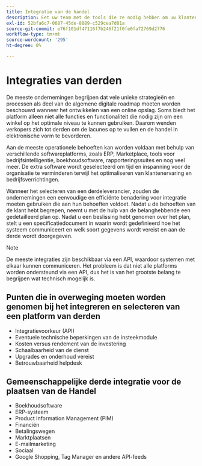 ```yaml
---
title: Integratie van de handel
description: Eet uw team met de tools die ze nodig hebben om uw klanten te verrukken en ervoor te zorgen dat uw dagelijkse activiteiten naadloos verlopen.
exl-id: 52bfa6c7-0687-45de-8889-c529cea7d01a
source-git-commit: e76f101df47116f7b246f21f0fe0fa72769d2776
workflow-type: tm+mt
source-wordcount: '295'
ht-degree: 0%

---
```


# Integraties van derden

De meeste ondernemingen begrijpen dat vele unieke strategieën en processen als deel van de algemene digitale roadmap moeten worden beschouwd wanneer het ontwikkelen van een online opslag. Soms biedt het platform alleen niet alle functies en functionaliteit die nodig zijn om een winkel op het optimale niveau te kunnen gebruiken. Daarom wenden verkopers zich tot derden om de lacunes op te vullen en de handel in elektronische vorm te bevorderen.

Aan de meeste operationele behoeften kan worden voldaan met behulp van verschillende softwareplatforms, zoals ERP, Marketplace, tools voor bedrijfsintelligentie, boekhoudsoftware, rapporteringssuites en nog veel meer. De extra software wordt geselecteerd om tijd en inspanning voor de organisatie te verminderen terwijl het optimaliseren van klantenervaring en bedrijfsverrichtingen.

Wanneer het selecteren van een derdeleverancier, zouden de ondernemingen een eenvoudige en efficiënte benadering voor integratie moeten gebruiken die aan hun behoeften voldoet. Nadat u de behoeften van de klant hebt begrepen, neemt u met de hulp van de belanghebbende een gedetailleerd plan op. Nadat u een beslissing hebt genomen over het plan, stelt u een specificatiedocument in waarin wordt gedefinieerd hoe het systeem communiceert en welk soort gegevens wordt vereist en aan de derde wordt doorgegeven.

>[!NOTE]
>
>De meeste integraties zijn beschikbaar via een API, waardoor systemen met elkaar kunnen communiceren. Het probleem is dat niet alle platforms worden ondersteund via een API, dus het is van het grootste belang te begrijpen wat technisch mogelijk is.

## Punten die in overweging moeten worden genomen bij het integreren en selecteren van een platform van derden

- Integratievoorkeur (API)
- Eventuele technische beperkingen van de insteekmodule
- Kosten versus rendement van de investering
- Schaalbaarheid van de dienst
- Upgrades en onderhoud vereist
- Betrouwbaarheid helpdesk

## Gemeenschappelijke derde integratie voor de plaatsen van de Handel

- Boekhoudsoftware
- ERP-systeem
- Product Information Management (PIM)
- Financiën
- Betalingswegen
- Marktplaatsen
- E-mailmarketing
- Sociaal
- Google Shopping, Tag Manager en andere API-feeds
